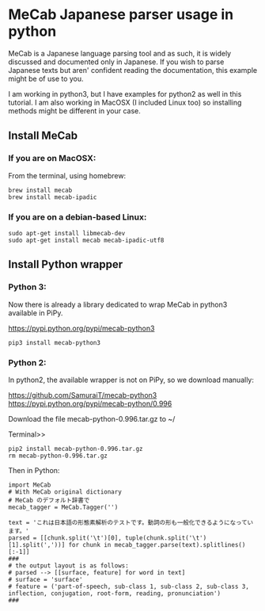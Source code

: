 # MeCab Japanese parser usage in python

MeCab is a Japanese language parsing tool and as such, it is widely discussed and documented only in Japanese.
If you wish to parse Japanese texts but aren' confident reading the documentation, this example might be of use to you.

I am working in python3, but I have examples for python2 as well in this tutorial.
I am also working in MacOSX (I included Linux too) so installing methods might be different in your case.

## Install MeCab

### If you are on MacOSX:

From the terminal, using homebrew:

```
brew install mecab
brew install mecab-ipadic
```

### If you are on a debian-based Linux:

```
sudo apt-get install libmecab-dev
sudo apt-get install mecab mecab-ipadic-utf8
```

## Install Python wrapper

### Python 3:

Now there is already a library dedicated to wrap MeCab in python3 available in PiPy.

https://pypi.python.org/pypi/mecab-python3

`pip3 install mecab-python3`

### Python 2:

In python2, the available wrapper is not on PiPy, so we download manually:

https://github.com/SamuraiT/mecab-python3
https://pypi.python.org/pypi/mecab-python/0.996

Download the file mecab-python-0.996.tar.gz to ~/

Terminal>>
```
pip2 install mecab-python-0.996.tar.gz
rm mecab-python-0.996.tar.gz
```

Then in Python:

```
import MeCab
# With MeCab original dictionary
# MeCab のデフォルト辞書で
mecab_tagger = MeCab.Tagger('')

text = 'これは日本語の形態素解析のテストです。動詞の形も一般化できるようになっています。'
parsed = [[chunk.split('\t')[0], tuple(chunk.split('\t')[1].split(','))] for chunk in mecab_tagger.parse(text).splitlines()[:-1]]
###
# the output layout is as follows:
# parsed --> [[surface, feature] for word in text]
# surface = 'surface'
# feature = ('part-of-speech, sub-class 1, sub-class 2, sub-class 3, inflection, conjugation, root-form, reading, pronunciation')
###
```

